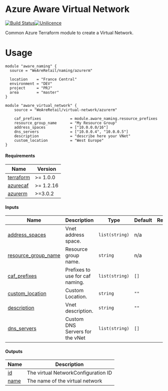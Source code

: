 # Azure Aware Virtual Network

[![Build Status](https://dev.azure.com/weareretail/Tooling/_apis/build/status/mod_azu_virtual_network?repoName=mod_azu_virtual_network&branchName=master)](https://dev.azure.com/weareretail/Tooling/_build/latest?definitionId=2&repoName=mod_azu_virtual_network&branchName=master)[![Unilicence](https://img.shields.io/badge/licence-The%20Unilicence-green)](LICENCE)

Common Azure Terraform module to create a Virtual Network.

# Usage

```
module "aware_naming" {
  source = "WeAreRetail/naming/azurerm"

  location    = "France Central"
  environment = "DEV"
  project     = "PRJ"
  area        = "master"
}

module "aware_virtual_network" {
    source = "WeAreRetail/virtual-network/azurerm"

    caf_prefixes             = module.aware_naming.resource_prefixes
    resource_group_name      = "My Resource Group"
    address_spaces           = ["10.0.0.0/16"]
    dns_servers              = ["10.0.0.4", "10.0.0.5"]
    description              = "describe here your VNet"
    custom_location          = "West Europe"        
}
```

<!-- BEGIN_TF_DOCS -->
#### Requirements

| Name | Version |
|------|---------|
| <a name="requirement_terraform"></a> [terraform](#requirement\_terraform) | >= 1.0.0 |
| <a name="requirement_azurecaf"></a> [azurecaf](#requirement\_azurecaf) | >= 1.2.16 |
| <a name="requirement_azurerm"></a> [azurerm](#requirement\_azurerm) | >=3.0.2 |

#### Inputs

| Name | Description | Type | Default | Required |
|------|-------------|------|---------|:--------:|
| <a name="input_address_spaces"></a> [address\_spaces](#input\_address\_spaces) | Vnet address space. | `list(string)` | n/a | yes |
| <a name="input_resource_group_name"></a> [resource\_group\_name](#input\_resource\_group\_name) | Resource group name. | `string` | n/a | yes |
| <a name="input_caf_prefixes"></a> [caf\_prefixes](#input\_caf\_prefixes) | Prefixes to use for caf naming. | `list(string)` | `[]` | no |
| <a name="input_custom_location"></a> [custom\_location](#input\_custom\_location) | Custom Location. | `string` | `""` | no |
| <a name="input_description"></a> [description](#input\_description) | Vnet description. | `string` | `""` | no |
| <a name="input_dns_servers"></a> [dns\_servers](#input\_dns\_servers) | Custom DNS Servers for the vNet | `list(string)` | `[]` | no |

#### Outputs

| Name | Description |
|------|-------------|
| <a name="output_id"></a> [id](#output\_id) | The virtual NetworkConfiguration ID |
| <a name="output_name"></a> [name](#output\_name) | The name of the virtual network |
<!-- END_TF_DOCS -->
